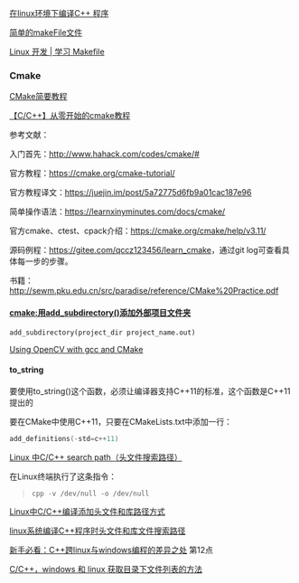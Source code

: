 [在linux环境下编译C++ 程序](https://www.cnblogs.com/ucas/p/5778664.html)

[简单的makeFile文件](https://www.cnblogs.com/Bw98blogs/p/7297007.html)

[Linux 开发 | 学习 Makefile](https://www.jianshu.com/p/5982ccb87af0)

### Cmake

[CMake简要教程](https://www.jianshu.com/p/bbf68f9ddffa)

[【C/C++】从零开始的cmake教程](https://blog.csdn.net/gg_18826075157/article/details/72780431)

参考文献：

入门首先：<http://www.hahack.com/codes/cmake/#>

官方教程：<https://cmake.org/cmake-tutorial/>

官方教程译文：<https://juejin.im/post/5a72775d6fb9a01cac187e96>

简单操作语法：<https://learnxinyminutes.com/docs/cmake/>

官方cmake、ctest、cpack介绍：<https://cmake.org/cmake/help/v3.11/>

源码例程：<https://gitee.com/qccz123456/learn_cmake>，通过git log可查看具体每一步的步骤。

书籍：<http://sewm.pku.edu.cn/src/paradise/reference/CMake%20Practice.pdf>



#### [cmake:用add_subdirectory()添加外部项目文件夹](https://blog.csdn.net/10km/article/details/51889385)

```
add_subdirectory(project_dir project_name.out)
```





[Using OpenCV with gcc and CMake](https://docs.opencv.org/master/db/df5/tutorial_linux_gcc_cmake.html)

#### to_string

要使用to_string()这个函数，必须让编译器支持C++11的标准，这个函数是C++11提出的

要在CMake中使用C++11，只要在CMakeLists.txt中添加一行：

```c++
add_definitions(-std=c++11)
```

[Linux 中C/C++ search path（头文件搜索路径）](https://www.cnblogs.com/jhj117/p/8671459.html)

在Linux终端执行了这条指令：

> `cpp -v /dev/null -o /dev/null`



[Linux中C/C++编译添加头文件和库路径方式](https://blog.csdn.net/yusiguyuan/article/details/16950547)

[linux系统编译C++程序时头文件和库文件搜索路径](https://blog.csdn.net/dodo_check/article/details/8393407)



[新手必看：C++跨linux与windows编程的差异之处](http://qiusuoge.com/12485.html) 第12点

[C/C++，windows 和 linux 获取目录下文件列表的方法](https://blog.csdn.net/ernest68028/article/details/78475739)
